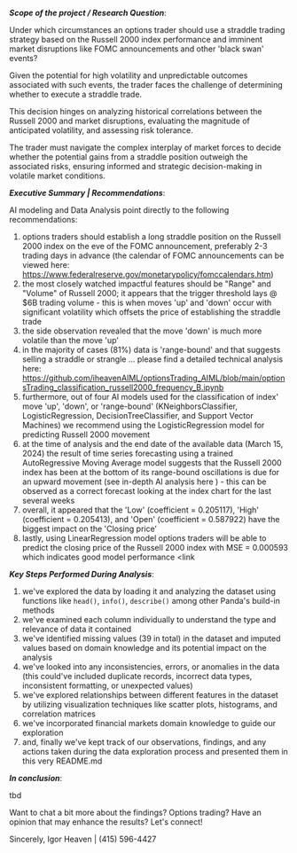 _**Scope of the project / Research Question**_:

Under which circumstances an options trader should use a straddle trading strategy based on the Russell 2000 index performance and imminent market disruptions like FOMC announcements and other 'black swan' events?

Given the potential for high volatility and unpredictable outcomes associated with such events, the trader faces the challenge of determining whether to execute a straddle trade.

This decision hinges on analyzing historical correlations between the Russell 2000 and market disruptions, evaluating the magnitude of anticipated volatility, and assessing risk tolerance.

The trader must navigate the complex interplay of market forces to decide whether the potential gains from a straddle position outweigh the associated risks, ensuring informed and strategic decision-making in volatile market conditions.

_**Executive Summary | Recommendations**_:

AI modeling and Data Analysis point directly to the following recommendations:
1. options traders should establish a long straddle position on the Russell 2000 index on the eve of the FOMC announcement, preferably 2-3 trading days in advance (the calendar of FOMC announcements can be viewed here: https://www.federalreserve.gov/monetarypolicy/fomccalendars.htm)
2. the most closely watched impactful features should be "Range" and "Volume" of Russell 2000; it appears that the trigger threshold lays @ $6B trading volume - this is when moves 'up' and 'down' occur with significant volatility which offsets the price of establishing the straddle trade
3. the side observation revealed that the move 'down' is much more volatile than the move 'up'
4. in the majority of cases (81%) data is 'range-bound' and that suggests selling a straddle or strangle ... please find a detailed technical analysis here: https://github.com/iheavenAIML/optionsTrading_AIML/blob/main/optionsTrading_classification_russell2000_frequency_B.ipynb
5. furthermore, out of four AI models used for the classification of index' move 'up', 'down', or 'range-bound' (KNeighborsClassifier, LogisticRegression, DecisionTreeClassifier, and Support Vector Machines) we recommend using the LogisticRegression model for predicting Russell 2000 movement
6. at the time of analysis and the end date of the available data (March 15, 2024) the result of time series forecasting using a trained AutoRegressive Moving Average model suggests that the Russell 2000 index has been at the bottom of its range-bound oscillations is due for an upward movement (see in-depth AI analysis here <link to notebook here>) - this can be observed as a correct forecast looking at the index chart for the last several weeks
7. overall, it appeared that the 'Low' (coefficient = 0.205117), 'High' (coefficient = 0.205413), and 'Open' (coefficient = 0.587922) have the biggest impact on the 'Closing price’
8. lastly, using LinearRegression model options traders will be able to predict the closing price of the Russell 2000 index with MSE = 0.000593 which indicates good model performance <link <link to notebook here>


_**Key Steps Performed During Analysis**_:

1. we've explored the data by loading it and analyzing the dataset using functions like `head()`, `info()`, `describe()` among other Panda's build-in methods
2. we've examined each column individually to understand the type and relevance of data it contained
3. we've identified missing values (39 in total) in the dataset and imputed values based on domain knowledge and its potential impact on the analysis
4. we've looked into any inconsistencies, errors, or anomalies in the data (this could've included duplicate records, incorrect data types, inconsistent formatting, or unexpected values)
5. we've explored relationships between different features in the dataset by utilizing visualization techniques like scatter plots, histograms, and correlation matrices
6. we've incorporated financial markets domain knowledge to guide our exploration
7. and, finally we've kept track of our observations, findings, and any actions taken during the data exploration process and presented them in this very README.md

_**In conclusion**_:

tbd

Want to chat a bit more about the findings? Options trading? Have an opinion that may enhance the results? Let's connect!

Sincerely,
Igor Heaven | (415) 596-4427
